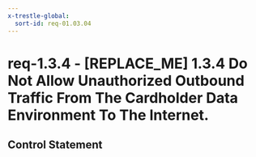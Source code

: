```yaml
---
x-trestle-global:
  sort-id: req-01.03.04
---
```


# req-1.3.4 - \[REPLACE_ME\] 1.3.4 Do Not Allow Unauthorized Outbound Traffic From The Cardholder Data Environment To The Internet.

## Control Statement
